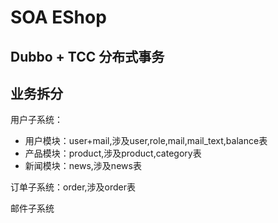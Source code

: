 # SOA EShop 
## Dubbo + TCC 分布式事务

## 业务拆分
用户子系统：
- 用户模块：user+mail,涉及user,role,mail,mail_text,balance表
- 产品模块：product,涉及product,category表
- 新闻模块：news,涉及news表

订单子系统：order,涉及order表

邮件子系统